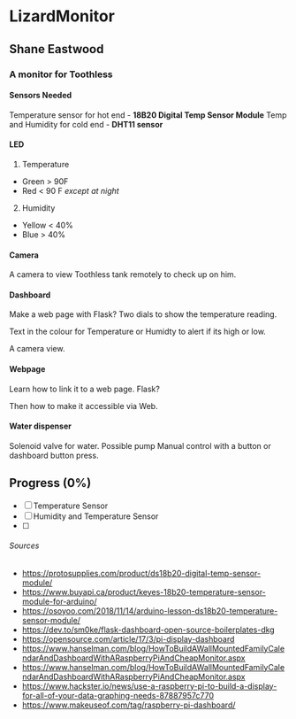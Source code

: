 # LizardMonitor
## Shane Eastwood
### A monitor for Toothless

#### Sensors Needed

Temperature sensor for hot end - **18B20 Digital Temp Sensor Module**
Temp and Humidity for cold end -  **DHT11 sensor**

#### LED 

1. Temperature 
 * Green > 90F
 * Red < 90 F *except at night*
2. Humidity
 * Yellow < 40%
 * Blue > 40%
 
#### Camera

A camera to view Toothless tank remotely to check up on him. 

#### Dashboard

Make a web page with Flask? 
Two dials to show the temperature reading.

Text in the colour for Temperature or Humidty to alert if its high or low. 

A camera view.

#### Webpage
Learn how to link it to a web page. Flask?

Then how to make it accessible via Web.



#### Water dispenser
Solenoid valve for water. 
Possible pump
Manual control with a button or dashboard button press.

## Progress (0%)
- [ ] Temperature Sensor
- [ ] Humidity and Temperature Sensor
- [ ] 


###### Sources
* https://protosupplies.com/product/ds18b20-digital-temp-sensor-module/
* https://www.buyapi.ca/product/keyes-18b20-temperature-sensor-module-for-arduino/
* https://osoyoo.com/2018/11/14/arduino-lesson-ds18b20-temperature-sensor-module/
* https://dev.to/sm0ke/flask-dashboard-open-source-boilerplates-dkg
* https://opensource.com/article/17/3/pi-display-dashboard
* https://www.hanselman.com/blog/HowToBuildAWallMountedFamilyCalendarAndDashboardWithARaspberryPiAndCheapMonitor.aspx
* https://www.hanselman.com/blog/HowToBuildAWallMountedFamilyCalendarAndDashboardWithARaspberryPiAndCheapMonitor.aspx
* https://www.hackster.io/news/use-a-raspberry-pi-to-build-a-display-for-all-of-your-data-graphing-needs-87887957c770
* https://www.makeuseof.com/tag/raspberry-pi-dashboard/
